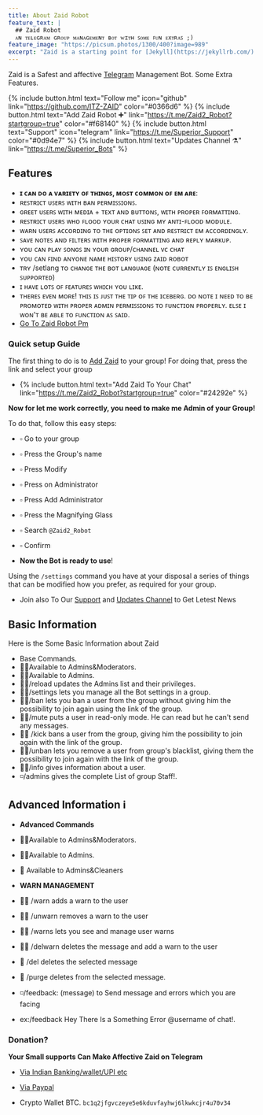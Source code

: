 ```yaml
---
title: About Zaid Robot
feature_text: |
  ## Zaid Robot
  ᴀɴ ᴛᴇʟᴇɢʀᴀᴍ ɢʀᴏᴜᴘ ᴍᴀɴᴀɢᴇᴍᴇɴᴛ ʙᴏᴛ ᴡɪᴛʜ ꜱᴏᴍᴇ ꜰᴜɴ ᴇxᴛʀᴀꜱ ;)
feature_image: "https://picsum.photos/1300/400?image=989"
excerpt: "Zaid is a starting point for [Jekyll](https://jekyllrb.com/) projects. Rather than starting from scratch, this boilerplate is designed to get the ball rolling immediately. Install it, configure it, tweak it, push it."
---
```


Zaid is a Safest and affective [Telegram](https://t.me/Zaid2_Robot) Management Bot. Some Extra Features.

{% include button.html text="Follow me" icon="github" link="https://github.com/ITZ-ZAID" color="#0366d6" %} {% include button.html text="Add Zaid Robot ➕" link="https://t.me/Zaid2_Robot?startgroup=true" color="#f68140" %} {% include button.html text="Support" icon="telegram" link="https://t.me/Superior_Support" color="#0d94e7" %} {% include button.html text="Updates Channel ⚗️" link="https://t.me/Superior_Bots" %}

## Features

- **ɪ ᴄᴀɴ ᴅᴏ ᴀ ᴠᴀʀɪᴇᴛʏ ᴏꜰ ᴛʜɪɴɢꜱ, ᴍᴏꜱᴛ ᴄᴏᴍᴍᴏɴ ᴏꜰ ᴇᴍ ᴀʀᴇ**:
- ʀᴇꜱᴛʀɪᴄᴛ ᴜꜱᴇʀꜱ ᴡɪᴛʜ ʙᴀɴ ᴘᴇʀᴍɪꜱꜱɪᴏɴꜱ.
- ɢʀᴇᴇᴛ ᴜꜱᴇʀꜱ ᴡɪᴛʜ ᴍᴇᴅɪᴀ + ᴛᴇxᴛ ᴀɴᴅ ʙᴜᴛᴛᴏɴꜱ, ᴡɪᴛʜ ᴘʀᴏᴘᴇʀ ꜰᴏʀᴍᴀᴛᴛɪɴɢ.
- ʀᴇꜱᴛʀɪᴄᴛ ᴜꜱᴇʀꜱ ᴡʜᴏ ꜰʟᴏᴏᴅ ʏᴏᴜʀ ᴄʜᴀᴛ ᴜꜱɪɴɢ ᴍʏ ᴀɴᴛɪ-ꜰʟᴏᴏᴅ ᴍᴏᴅᴜʟᴇ.
- ᴡᴀʀɴ ᴜꜱᴇʀꜱ ᴀᴄᴄᴏʀᴅɪɴɢ ᴛᴏ ᴛʜᴇ ᴏᴘᴛɪᴏɴꜱ ꜱᴇᴛ ᴀɴᴅ ʀᴇꜱᴛʀɪᴄᴛ ᴇᴍ ᴀᴄᴄᴏʀᴅɪɴɢʟʏ.
- ꜱᴀᴠᴇ ɴᴏᴛᴇꜱ ᴀɴᴅ ꜰɪʟᴛᴇʀꜱ ᴡɪᴛʜ ᴘʀᴏᴘᴇʀ ꜰᴏʀᴍᴀᴛᴛɪɴɢ ᴀɴᴅ ʀᴇᴘʟʏ ᴍᴀʀᴋᴜᴘ.
- ʏᴏᴜ ᴄᴀɴ ᴘʟᴀʏ ꜱᴏɴɢꜱ ɪɴ ʏᴏᴜʀ ɢʀᴏᴜᴘ/ᴄʜᴀɴɴᴇʟ ᴠᴄ ᴄʜᴀᴛ
- ʏᴏᴜ ᴄᴀɴ ꜰɪɴᴅ ᴀɴʏᴏɴᴇ ɴᴀᴍᴇ ʜɪꜱᴛᴏʀʏ ᴜꜱɪɴɢ ᴢᴀɪᴅ ʀᴏʙᴏᴛ
- ᴛʀʏ /setlang ᴛᴏ ᴄʜᴀɴɢᴇ ᴛʜᴇ ʙᴏᴛ ʟᴀɴɢᴜᴀɢᴇ (ɴᴏᴛᴇ ᴄᴜʀʀᴇɴᴛʟʏ ɪꜱ ᴇɴɢʟɪꜱʜ ꜱᴜᴘᴘᴏʀᴛᴇᴅ)
- ɪ ʜᴀᴠᴇ ʟᴏᴛꜱ ᴏꜰ ꜰᴇᴀᴛᴜʀᴇꜱ ᴡʜɪᴄʜ ʏᴏᴜ ʟɪᴋᴇ.
- ᴛʜᴇʀᴇꜱ ᴇᴠᴇɴ ᴍᴏʀᴇ! ᴛʜɪꜱ ɪꜱ ᴊᴜꜱᴛ ᴛʜᴇ ᴛɪᴘ ᴏꜰ ᴛʜᴇ ɪᴄᴇʙᴇʀɢ. ᴅᴏ ɴᴏᴛᴇ ɪ ɴᴇᴇᴅ
ᴛᴏ ʙᴇ ᴘʀᴏᴍᴏᴛᴇᴅ ᴡɪᴛʜ ᴘʀᴏᴘᴇʀ ᴀᴅᴍɪɴ ᴘᴇʀᴍɪꜱꜱɪᴏɴꜱ ᴛᴏ ꜰᴜɴᴄᴛɪᴏɴ ᴘʀᴏᴘᴇʀʟʏ. 
ᴇʟꜱᴇ ɪ ᴡᴏɴ'ᴛ ʙᴇ ᴀʙʟᴇ ᴛᴏ ꜰᴜɴᴄᴛɪᴏɴ ᴀꜱ ꜱᴀɪᴅ.
- [Go To Zaid Robot Pm](https://t.me/Zaid2_Robot)

### Quick setup Guide

The first thing to do is to [Add Zaid](https://t.me/Zaid2_Robot?startgroup=true) to your group! For doing that, press the link and select your group
- {% include button.html text="Add Zaid To Your Chat" link="https://t.me/Zaid2_Robot?startgroup=true" color="#24292e" %}

**Now for let me work correctly, you need to make me Admin of your Group!**

To do that, follow this easy steps: 
- ▫️ Go to your group
- ▫️ Press the Group's name
- ▫️ Press Modify
- ▫️ Press on Administrator
- ▫️ Press Add Administrator
- ▫️ Press the Magnifying Glass
- ▫️ Search `@Zaid2_Robot`
- ▫️ Confirm

- **Now the Bot is ready to use**!

Using the `/settings` command you have at your disposal a series of things that can be modified how you prefer, as required for your group.

- Join also To Our [Support](https://t.me/Superior_Support) and [Updates Channel](https://t.me/Superior_Bots) to Get Letest News

## Basic Information

Here is the Some Basic Information about Zaid

- Base Commands.
- 👮🏻Available to Admins&Moderators.
- 🕵🏻Available to Admins.
- 👮🏻/reload updates the Admins list and their privileges.
- 🕵🏻/settings lets you manage all the Bot settings in a group.
- 👮🏻/ban lets you ban a user from the group without giving him the possibility to join again using the link of the group.
- 👮🏻/mute puts a user in read-only mode. He can read but he can't send any messages.
- 👮🏻 /kick bans a user from the group, giving him the possibility to join again with the link of the group.
- 👮🏻/unban lets you remove a user from group's blacklist, giving them the possibility to join again with the link of the group.
- 👮🏻/info gives information about a user.
- ◽️/admins gives the complete List of group Staff!.

## Advanced Information ℹ️

- **Advanced Commands**

- 👮🏻Available to Admins&Moderators.
- 🕵🏻Available to Admins.
- 🛃 Available to Admins&Cleaners

- **WARN MANAGEMENT**
- 👮🏻 /warn adds a warn to the user
- 👮🏻 /unwarn removes a warn to the user
- 👮🏻 /warns lets you see and manage user warns
- 🕵🏻 /delwarn deletes the message and add a warn to the user
- 🛃 /del deletes the selected message
- 🛃 /purge deletes from the selected message.

- ◽️/feedback: (message) to Send message and errors which you are facing 
- ex:/feedback Hey There Is a Something Error @username of chat!.


### Donation?

**Your Small supports Can Make Affective Zaid on Telegram**

- [Via Indian Banking/wallet/UPI etc](https://rzp.io/l/GODFATHERDONATIONS)

- [Via Paypal](https://www.paypal.me/mrakki58)

- Crypto Wallet BTC. `bc1q2jfgvczeye5e6kduvfayhwj6lkwkcjr4u70v34`

